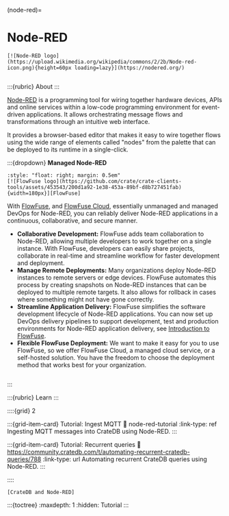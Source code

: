 (node-red)=
# Node-RED

```{div} .float-right
[![Node-RED logo](https://upload.wikimedia.org/wikipedia/commons/2/2b/Node-red-icon.png){height=60px loading=lazy}](https://nodered.org/)
```
```{div} .clearfix
```

:::{rubric} About
:::

[Node-RED] is a programming tool for wiring together hardware devices, APIs
and online services within a low-code programming environment for event-driven
applications. It allows orchestrating message flows and transformations through
an intuitive web interface.

It provides a browser-based editor that makes it easy to wire together flows
using the wide range of elements called "nodes" from the palette that can be
deployed to its runtime in a single-click.

:::{dropdown} **Managed Node-RED**
```{div}
:style: "float: right; margin: 0.5em"
[![FlowFuse logo](https://github.com/crate/crate-clients-tools/assets/453543/200d1a92-1e38-453a-89bf-d8b727451fab){width=180px}][FlowFuse]
```

With [FlowFuse], and [FlowFuse Cloud], essentially unmanaged and managed DevOps
for Node-RED, you can reliably deliver Node-RED applications in a continuous,
collaborative, and secure manner.

- **Collaborative Development:** FlowFuse adds team collaboration to Node-RED,
  allowing multiple developers to work together on a single instance. With
  FlowFuse, developers can easily share projects, collaborate in real-time and
  streamline workflow for faster development and deployment.
- **Manage Remote Deployments:** Many organizations deploy Node-RED instances to
  remote servers or edge devices. FlowFuse automates this process by creating
  snapshots on Node-RED instances that can be deployed to multiple remote targets.
  It also allows for rollback in cases where something might not have gone correctly.
- **Streamline Application Delivery:** FlowFuse simplifies the software development
  lifecycle of Node-RED applications. You can now set up DevOps delivery pipelines
  to support development, test and production environments for Node-RED application
  delivery, see [Introduction to FlowFuse].
- **Flexible FlowFuse Deployment:** We want to make it easy for you to use FlowFuse,
  so we offer FlowFuse Cloud, a managed cloud service, or a self-hosted solution.
  You have the freedom to choose the deployment method that works best for your
  organization.

```{div} .clearfix
```
:::


:::{rubric} Learn
:::

::::{grid} 2

:::{grid-item-card} Tutorial: Ingest MQTT
:link: node-red-tutorial
:link-type: ref
Ingesting MQTT messages into CrateDB using Node-RED.
:::

:::{grid-item-card} Tutorial: Recurrent queries
:link: https://community.cratedb.com/t/automating-recurrent-cratedb-queries/788
:link-type: url
Automating recurrent CrateDB queries using Node-RED.
:::

::::


```{seealso}
[CrateDB and Node-RED]
```

:::{toctree}
:maxdepth: 1
:hidden:
Tutorial <mqtt-tutorial>
:::


[CrateDB and Node-RED]: https://cratedb.com/integrations/cratedb-and-node-red
[FlowFuse]: https://flowfuse.com/
[FlowFuse Cloud]: https://app.flowforge.com/
[Introduction to FlowFuse]: https://flowfuse.com/webinars/2023/introduction-to-flowforge/
[Node-RED]: https://nodered.org/
